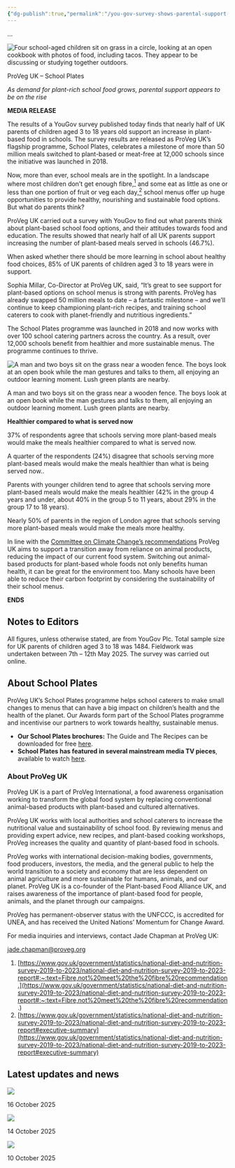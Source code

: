 ```yaml
---
{"dg-publish":true,"permalink":"/you-gov-survey-shows-parental-support-for-increasing-plant-based-meals-in-schools/","created":"2025-10-21T08:54:48.932+01:00","updated":"2025-10-21T08:54:49.021+01:00"}
---
```


…

![Four school-aged children sit on grass in a circle, looking at an open cookbook with photos of food, including tacos. They appear to be discussing or studying together outdoors.](https://proveg.org/uk/wp-content/uploads/sites/7/2025/09/d8c8c222-bac8-4fd2-9d9b-1554b6160a81.jpg)

ProVeg UK – School Plates

*As demand for plant-rich school food grows, parental support appears to be on the rise*

**MEDIA RELEASE**

The results of a YouGov survey published today finds that nearly half of UK parents of children aged 3 to 18 years old support an increase in plant-based food in schools. The survey results are released as ProVeg UK’s flagship programme, School Plates, celebrates a milestone of more than 50 million meals switched to plant-based or meat-free at 12,000 schools since the initiative was launched in 2018.

Now, more than ever, school meals are in the spotlight. In a landscape where most children don’t get enough fibre,[<sup>1</sup>](https://proveg.org/uk/news/yougov-survey-parents-support-plant-based-meals-in-schools/#easy-footnote-bottom-1-165013) and some eat as little as one or less than one portion of fruit or veg each day,[<sup>2</sup>](https://proveg.org/uk/news/yougov-survey-parents-support-plant-based-meals-in-schools/#easy-footnote-bottom-2-165013) school menus offer up huge opportunities to provide healthy, nourishing and sustainable food options. But what do parents think?

ProVeg UK carried out a survey with YouGov to find out what parents think about plant-based school food options, and their attitudes towards food and education. The results showed that nearly half of all UK parents support increasing the number of plant-based meals served in schools (46.7%).

When asked whether there should be more learning in school about healthy food choices, 85% of UK parents of children aged 3 to 18 years were in support.

Sophia Millar, Co-Director at ProVeg UK, said, “It’s great to see support for plant-based options on school menus is strong with parents. ProVeg has already swapped 50 million meals to date – a fantastic milestone – and we’ll continue to keep championing plant-rich recipes, and training school caterers to cook with planet-friendly and nutritious ingredients.”

The School Plates programme was launched in 2018 and now works with over 100 school catering partners across the country. As a result, over 12,000 schools benefit from healthier and more sustainable menus. The programme continues to thrive.

![A man and two boys sit on the grass near a wooden fence. The boys look at an open book while the man gestures and talks to them, all enjoying an outdoor learning moment. Lush green plants are nearby.](https://proveg.org/uk/wp-content/uploads/sites/7/2025/09/a120db28-d2ea-4c0d-b480-7fa5bc042194-1024x684.jpg)

A man and two boys sit on the grass near a wooden fence. The boys look at an open book while the man gestures and talks to them, all enjoying an outdoor learning moment. Lush green plants are nearby.

**Healthier compared to what is served now**

37% of respondents agree that schools serving more plant-based meals would make the meals healthier compared to what is served now.

A quarter of the respondents (24%) disagree that schools serving more plant-based meals would make the meals healthier than what is being served now..

Parents with younger children tend to agree that schools serving more plant-based meals would make the meals healthier (42% in the group 4 years and under, about 40% in the group 5 to 11 years, about 29% in the group 17 to 18 years).

Nearly 50% of parents in the region of London agree that schools serving more plant-based meals would make the meals more healthy.

In line with the [Committee on Climate Change’s recommendations](https://proveg.org/press-release/new-report-steers-right-direction-for-future-of-uk-food-says-proveg/) ProVeg UK aims to support a transition away from reliance on animal products, reducing the impact of our current food system. Switching out animal-based products for plant-based whole foods not only benefits human health, it can be great for the environment too. Many schools have been able to reduce their carbon footprint by considering the sustainability of their school menus.

**ENDS**

## Notes to Editors

All figures, unless otherwise stated, are from YouGov Plc. Total sample size for UK parents of children aged 3 to 18 was 1484. Fieldwork was undertaken between 7th – 12th May 2025. The survey was carried out online.

## About School Plates

ProVeg UK’s School Plates programme helps school caterers to make small changes to menus that can have a big impact on children’s health and the health of the planet. Our Awards form part of the School Plates programme and incentivise our partners to work towards healthy, sustainable menus.

- **Our School Plates brochures:** The Guide and The Recipes can be downloaded for free [here](https://proveg.com/uk/school-plates-programme/).
- **School Plates has featured in several mainstream media TV pieces**, available to watch [here](https://www.youtube.com/channel/UCepR9NZ04bv4d1JVBqfMp0w).

### About ProVeg UK

ProVeg UK is a part of ProVeg International, a food awareness organisation working to transform the global food system by replacing conventional animal-based products with plant-based and cultured alternatives.

ProVeg UK works with local authorities and school caterers to increase the nutritional value and sustainability of school food. By reviewing menus and providing expert advice, new recipes, and plant-based cooking workshops, ProVeg increases the quality and quantity of plant-based food in schools.

ProVeg works with international decision-making bodies, governments, food producers, investors, the media, and the general public to help the world transition to a society and economy that are less dependent on animal agriculture and more sustainable for humans, animals, and our planet. ProVeg UK is a co-founder of the Plant-based Food Alliance UK, and raises awareness of the importance of plant-based food for people, animals, and the planet through our campaigns.

ProVeg has permanent-observer status with the UNFCCC, is accredited for UNEA, and has received the United Nations’ Momentum for Change Award.

For media inquiries and interviews, contact Jade Chapman at ProVeg UK:

jade.chapman@proveg.org

1. [https://www.gov.uk/government/statistics/national-diet-and-nutrition-survey-2019-to-2023/national-diet-and-nutrition-survey-2019-to-2023-report#:~:text=Fibre,not%20meet%20the%20fibre%20recommendation.](https://www.gov.uk/government/statistics/national-diet-and-nutrition-survey-2019-to-2023/national-diet-and-nutrition-survey-2019-to-2023-report#:~:text=Fibre,not%20meet%20the%20fibre%20recommendation.)
2. [https://www.gov.uk/government/statistics/national-diet-and-nutrition-survey-2019-to-2023/national-diet-and-nutrition-survey-2019-to-2023-report#executive-summary](https://www.gov.uk/government/statistics/national-diet-and-nutrition-survey-2019-to-2023/national-diet-and-nutrition-survey-2019-to-2023-report#executive-summary)

## Latest updates and news

![](https://proveg.org/uk/wp-content/themes/proveg-b2c/images/logo-proveg-white.svg)

16 October 2025

![](https://proveg.org/uk/wp-content/themes/proveg-b2c/images/logo-proveg-white.svg)

14 October 2025

![](https://proveg.org/uk/wp-content/themes/proveg-b2c/images/logo-proveg-white.svg)

10 October 2025
